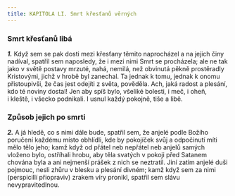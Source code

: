 ```yaml
---
title: KAPITOLA LI. Smrt křesťanů věrných
---
```


### Smrt křesťanů libá

**_1._** Když sem se pak dosti mezi křesťany těmito naprocházel a na jejich činy nadíval, spatřil sem naposledy, že i mezi nimi Smrt se procházela; ale ne tak jako v světě postavy mrzuté, nahá, nemilá, než obvinutá pěkně prostěradly Kristovými, jichž v hrobě byl zanechal. Ta jednak k tomu, jednak k onomu přistoupivši, že čas jest odejíti z světa, pověděla. Ach, jaká radost a plesání, kdo té noviny dostal! Jen aby spíš bylo, všeliké bolesti, i meč, i oheň, i kleště, i všecko podnikali. I usnul každý pokojně, tiše a libě.

### Způsob jejich po smrti

**_2._** A já hledě, co s nimi dále bude, spatřil sem, že anjelé podle Božího poručení každému místo obhlídli, kde by pokojíček svůj a odpočinutí míti mělo tělo jeho; kamž když od přátel neb nepřátel neb anjelů samých vloženo bylo, ostříhali hrobu, aby těla svatých v pokoji před Satanem chována byla a ani nejmenší prášek z nich se neztratil. Jiní zatím anjelé duši pojmouc, nesli zhůru v blesku a plesání divném; kamž když sem za nimi (perspicillí přiopraviv) zrakem víry pronikl, spatřil sem slávu nevypravitedlnou.
